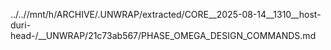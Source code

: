 ../..//mnt/h/ARCHIVE/.UNWRAP/extracted/CORE__2025-08-14__1310__host-duri-head-/__UNWRAP/21c73ab567/PHASE_OMEGA_DESIGN_COMMANDS.md